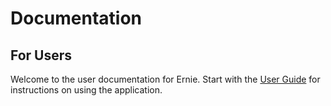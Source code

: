 # Documentation

## For Users

Welcome to the user documentation for Ernie. Start with the [User Guide](users.md) for instructions on using the application.

